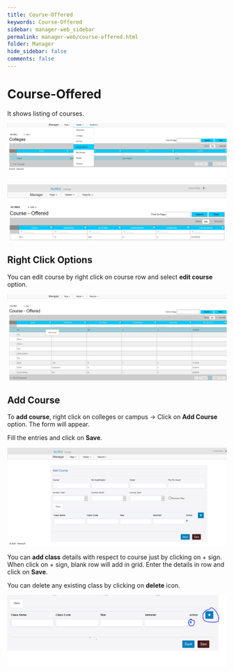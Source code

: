 ```yaml
---
title: Course-Offered 
keywords: Course-Offered 
sidebar: manager-web_sidebar
permalink: manager-web/course-offered.html
folder: Manager
hide_sidebar: false
comments: false
---
```


# Course-Offered 

It shows listing of courses. 

![](/images/coursemenu.png)

![](/images/course-offered.png)
 
 
## Right Click Options 

You can edit course by right click on course row and select **edit course** option. 

![](/images/rightclickcourse.png)

 
## Add Course

To **add course**, right click on colleges or campus -> Click on **Add Course** option. The form will appear.

Fill the entries and click on **Save**. 

![](/images/courseform.png)
 

You can **add class** details with respect to course just by clicking on + sign. When click on + sign, blank row will add in grid. Enter the details in row and click on **Save**.
 
You can delete any existing class by clicking on **delete** icon. 

![](/images/addclass.png)
